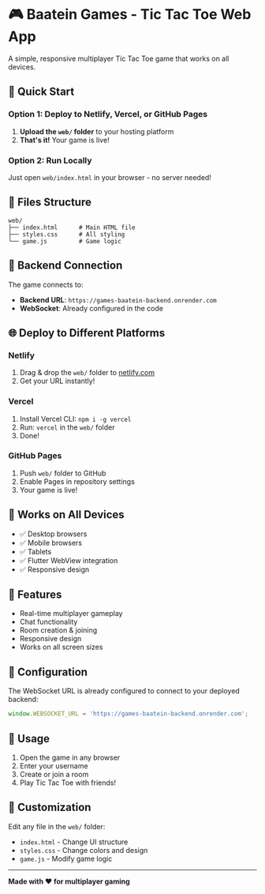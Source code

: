 # 🎮 Baatein Games - Tic Tac Toe Web App

A simple, responsive multiplayer Tic Tac Toe game that works on all devices.

## 🚀 Quick Start

### Option 1: Deploy to Netlify, Vercel, or GitHub Pages

1. **Upload the `web/` folder** to your hosting platform
2. **That's it!** Your game is live!

### Option 2: Run Locally

Just open `web/index.html` in your browser - no server needed!

## 📂 Files Structure

```
web/
├── index.html      # Main HTML file
├── styles.css      # All styling
└── game.js         # Game logic
```

## 🔗 Backend Connection

The game connects to:
- **Backend URL**: `https://games-baatein-backend.onrender.com`
- **WebSocket**: Already configured in the code

## 🌐 Deploy to Different Platforms

### **Netlify**
1. Drag & drop the `web/` folder to [netlify.com](https://netlify.com)
2. Get your URL instantly!

### **Vercel**
1. Install Vercel CLI: `npm i -g vercel`
2. Run: `vercel` in the `web/` folder
3. Done!

### **GitHub Pages**
1. Push `web/` folder to GitHub
2. Enable Pages in repository settings
3. Your game is live!

## 📱 Works on All Devices

- ✅ Desktop browsers
- ✅ Mobile browsers
- ✅ Tablets
- ✅ Flutter WebView integration
- ✅ Responsive design

## 🎯 Features

- Real-time multiplayer gameplay
- Chat functionality
- Room creation & joining
- Responsive design
- Works on all screen sizes

## 🔧 Configuration

The WebSocket URL is already configured to connect to your deployed backend:
```javascript
window.WEBSOCKET_URL = 'https://games-baatein-backend.onrender.com';
```

## 📝 Usage

1. Open the game in any browser
2. Enter your username
3. Create or join a room
4. Play Tic Tac Toe with friends!

## 🎨 Customization

Edit any file in the `web/` folder:
- `index.html` - Change UI structure
- `styles.css` - Change colors and design
- `game.js` - Modify game logic

---

**Made with ❤️ for multiplayer gaming**
